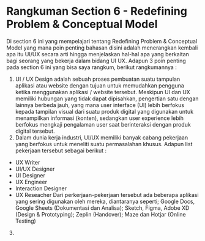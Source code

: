 # Rangkuman Section 6 - Redefining Problem & Conceptual Model
Di section 6 ini yang mempelajari tentang Redefining Problem & Conceptual Model yang mana poin penting bahasan disini adalah menerangkan kembali apa itu UI/UX secara arti hingga menjelaskan hal-hal apa yang berkaitan bagi seorang yang bekerja dalam bidang UI UX. Adapun 3 poin penting pada section 6 ini yang bisa saya rangkum, berikut rangkumannya :
1. UI / UX Design  adalah sebuah proses pembuatan suatu tampulan aplikasi atau website dengan tujuan untuk memudahkan pengguna ketika menggunakan aplikasi / website tersebut. Meskipun UI dan UX memiliki hubungan yang tidak dapat dipisahkan, pengertian satu dengan lainnya berbeda jauh, yang mana user interface (UI) lebih berfokus kepada tampilan visual dari suatu produk digital yang digunakan untuk menampilkan informasi (konten), sedangkan user experience lebih berfokus mengkaji pengalaman user saat berinteraksi dengan produk digital tersebut.
2. Dalam dunia kerja industri, UI/UX memiliki banyak cabang pekerjaan yang berfokus untuk meneliti suatu permasalahan khusus. Adapun list pekerjaan tersebut sebagai berikut :
  - UX Writer
  - UI/UX Designer
  - UI Designer
  - UX Engineer
  - Interaction Designer
  - UX Reseacher
  Dari perkerjaan-pekerjaan tersebut ada beberapa aplikasi yang sering digunakan oleh mereka, diantaranya seperti; Google Docs, Google Sheets (Dokumentasi dan Analisa); Sketch, Figma, Adobe XD (Design & Prototyping); Zeplin (Handover); Maze dan Hotjar (Online Testing)
3.  
